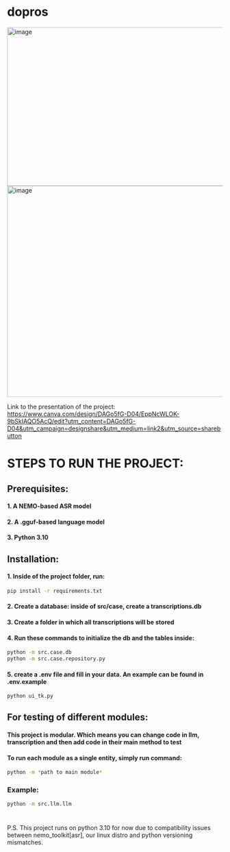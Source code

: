 # dopros
<img width="945" height="370" alt="image" src="https://github.com/user-attachments/assets/bbaa12dc-29f7-4759-9faa-dc4d586f3a0f" />
<img width="693" height="493" alt="image" src="https://github.com/user-attachments/assets/e6267008-e7b2-4eb0-984f-82d2ccfd12d5" />

Link to the presentation of the project:
https://www.canva.com/design/DAGo5fG-D04/EppNcWLOK-9bSkIAQO5AcQ/edit?utm_content=DAGo5fG-D04&utm_campaign=designshare&utm_medium=link2&utm_source=sharebutton
# STEPS TO RUN THE PROJECT:

## Prerequisites:
#### 1. A NEMO-based ASR model
#### 2. A .gguf-based language model
#### 3. Python 3.10

## Installation:
#### 1. Inside of the project folder, run:
```bash
pip install -r requirements.txt
```

#### 2. Create a database: inside of src/case, create a transcriptions.db

#### 3. Create a folder in which all transcriptions will be stored

#### 4. Run these commands to initialize the db and the tables inside: 
```bash
python -m src.case.db
python -m src.case.repository.py
```
#### 5. create a .env file and fill in your data. An example can be found in .env.example

```bash
python ui_tk.py
```

## For testing of different modules:
#### This project is modular. Which means you can change code in llm, transcription and then add code in their main method to test
#### To run each module as a single entity, simply run command: 
```bash
python -m *path to main module*
```

### Example:

```bash
python -m src.llm.llm
```
#
P.S. This project runs on python 3.10 for now due to compatibility issues between nemo_toolkit[asr], our linux distro and python versioning mismatches.
